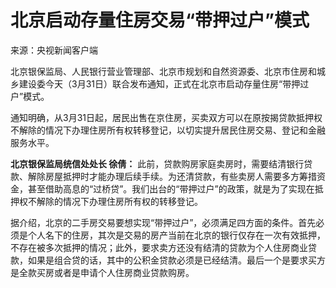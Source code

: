 # 北京启动存量住房交易“带押过户”模式

来源：央视新闻客户端

北京银保监局、人民银行营业管理部、北京市规划和自然资源委、北京市住房和城乡建设委今天（3月31日）联合发布通知，正式在北京市启动存量住房“带押过户”模式。

通知明确，从3月31日起，居民出售在京住房，买卖双方可以在原按揭贷款抵押权不解除的情况下办理住房所有权转移登记，以切实提升居民住房交易、登记和金融服务水平。

**北京银保监局统信处处长 徐倩：**
此前，贷款购房家庭卖房时，需要结清银行贷款、解除房屋抵押时才能办理后续手续。为还清贷款，有些卖房人需要多方筹措资金，甚至借助高息的“过桥贷”。我们出台的“带押过户”的政策，就是为了实现在抵押权不解除的情况下办理住房所有权的转移登记。

据介绍，北京的二手房交易要想实现“带押过户”，必须满足四方面的条件。首先必须是个人名下的住房，其次是交易的房产当前在北京的银行仅存在一次有效抵押，不存在被多次抵押的情况；此外，要求卖方还没有结清的贷款为个人住房商业贷款，如果是组合贷的话，其中的公积金贷款必须是已经结清。最后一个是要求买方是全款买房或者是申请个人住房商业贷款购房。

